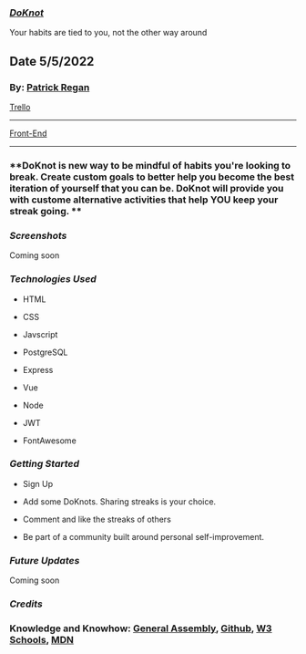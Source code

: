 ### [ **_DoKnot_**](https://neighbourhood-front.herokuapp.com/)

Your habits are tied to you, not the other way around


## Date 5/5/2022

### By: [Patrick Regan](https://github.com/pregan23)

[Trello](https://trello.com/b/mMRXbVPx/doknots)

---

[Front-End](https://github.com/pregan23/DoKnotsBack)

---

### **DoKnot is new way to be mindful of habits you're looking to break.  Create custom goals to better help you become the best iteration of yourself that you can be. DoKnot will provide you with custome alternative activities that help YOU keep your streak going. **

### **_Screenshots_**

Coming soon


### **_Technologies Used_**

- HTML

- CSS

- Javscript

- PostgreSQL

- Express

- Vue

- Node

- JWT

- FontAwesome


### **_Getting Started_**

- Sign Up

- Add some DoKnots.  Sharing streaks is your choice.

- Comment and like the streaks of others

- Be part of a community built around personal self-improvement.

### **_Future Updates_**

Coming soon


### **_Credits_**





### **Knowledge and Knowhow**: [General Assembly](https://generalassemb.ly/), [Github](https://github.com/), [W3 Schools](https://www.w3schools.com/), [MDN](https://developer.mozilla.org/en-US/)
